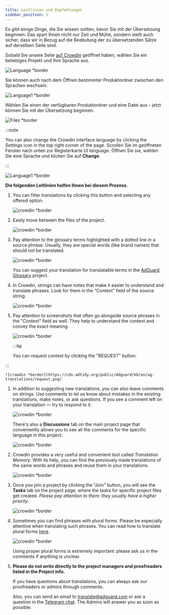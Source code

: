 ```yaml
---
title: Leitlinien und Empfehlungen
sidebar_position: 3
---
```


Es gibt einige Dinge, die Sie wissen sollten, bevor Sie mit der Übersetzung beginnen. Das spart Ihnen nicht nur Zeit und Mühe, sondern stellt auch sicher, dass wir in Bezug auf die Bedeutung der zu übersetzenden Sätze auf derselben Seite sind.

Sobald Sie unsere Seite [auf Crowdin](https://crowdin.com/profile/adguard/) geöffnet haben, wählen Sie ein beliebiges Projekt und Ihre Sprache aus.

![Language *border](https://cdn.adtidy.org/content/Kb/ad_blocker/miscellaneous/adguard_translations/language.png)

Sie können auch nach dem Öffnen bestimmter Produktordner zwischen den Sprachen wechseln.

![Language1 *border](https://cdn.adtidy.org/content/Kb/ad_blocker/miscellaneous/adguard_translations/language1.png)

Wählen Sie einen der verfügbaren Produktordner und eine Datei aus – jetzt können Sie mit der Übersetzung beginnen.

![Files *border](https://cdn.adtidy.org/content/Kb/ad_blocker/miscellaneous/adguard_translations/files.png)

:::note

You can also change the Crowdin interface language by clicking the *Settings* icon in the top right corner of the page. Scrollen Sie im geöffneten Fenster nach unten zur Registerkarte *UI language*. Öffnen Sie sie, wählen Sie eine Sprache und klicken Sie auf **Change**.

:::

![Language1 *border](https://cdn.adtidy.org/content/Kb/ad_blocker/miscellaneous/adguard_translations/settings_en.png)

**Die folgenden Leitlinien helfen Ihnen bei diesem Prozess.**

1. You can filter translations by clicking this button and selecting any offered option.

    ![crowdin *border](https://cdn.adtidy.org/public/Adguard/kb/en/ag-translations/filter.png)

1. Easily move between the files of the project.

    ![crowdin *border](https://cdn.adtidy.org/content/Kb/ad_blocker/miscellaneous/adguard_translations/filter_files.png)

1. Pay attention to the glossary terms highlighted with a dotted line in a source phrase. Usually, they are special words (like brand names) that should not be translated.

    ![crowdin *border](https://cdn.adtidy.org/public/Adguard/kb/en/ag-translations/terms.png)

    You can suggest your translation for translatable terms in the [AdGuard Glossary](https://crowdin.com/project/adguard-glossary) project.

1. In Crowdin, strings can have notes that make it easier to understand and translate phrases. Look for them in the "Context" field of the source string.

    ![crowdin *border](https://cdn.adtidy.org/public/Adguard/kb/en/ag-translations/context-note.png)

1. Pay attention to screenshots that often go alongside source phrases in the "Context" field as well. They help to understand the context and convey the exact meaning.

    ![crowdin *border](https://cdn.adtidy.org/public/Adguard/kb/en/ag-translations/screenshot.png)

    :::tip

    You can request context by clicking the "REQUEST" button.


:::

    ![crowdin *border](https://cdn.adtidy.org/public/Adguard/kb/en/ag-translations/request.png)

1. In addition to suggesting new translations, you can also leave comments on strings. Use comments to let us know about mistakes in the existing translations, make notes, or ask questions. If you see a comment left on your translation — try to respond to it.

    ![crowdin *border](https://cdn.adtidy.org/public/Adguard/kb/en/ag-translations/comments.png)

    There's also a **Discussions** tab on the main project page that conveniently allows you to see all the comments for the specific language in this project.

    ![crowdin *border](https://cdn.adtidy.org/public/Adguard/kb/en/ag-translations/discussions.png)

1. Crowdin provides a very useful and convenient tool called *Translation Memory*. With its help, you can find the previously made translations of the same words and phrases and reuse them in your translations.

    ![crowdin *border](https://cdn.adtidy.org/public/Adguard/kb/en/ag-translations/tm.png)

1. Once you join a project by clicking the "Join" button, you will see the **Tasks** tab on the project page, where the tasks for specific project files get created. *Please pay attention to them: they usually have a higher priority.*

    ![crowdin *border](https://cdn.adtidy.org/public/Adguard/kb/en/ag-translations/tasks.png)

1. Sometimes you can find phrases with plural forms. Please be especially attentive when translating such phrases. You can read how to translate plural forms [here](../plural-forms).

    ![crowdin *border](https://cdn.adtidy.org/public/Adguard/kb/en/ag-translations/plurals.png)

    Using proper plural forms is extremely important:  please ask us in the comments if anything is unclear.

1. **Please do not write directly to the project managers and proofreaders listed in the Project info.**

    If you have questions about translations, you can always ask our proofreaders or admins through comments.

    Also, you can send an email to [translate@adguard.com](mailto:translate@adguard.com) or ask a question in the [Telegram chat](https://t.me/joinchat/UVYTLcHbr8JmOGIy). The Admins will answer you as soon as possible.
